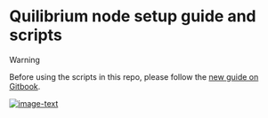 # Quilibrium node setup guide and scripts
>[!WARNING]
> Before using the scripts in this repo, please follow the [new guide on Gitbook](https://iri.quest/quilibrium-node-guide).

[![image-text](https://accademiainfinita.it/extra-contents/quilibrium-node-guide-cover.jpg)](https://docs.quilibrium.one)
